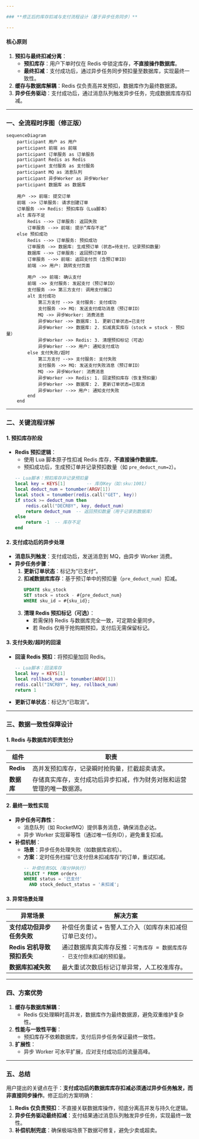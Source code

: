 ```yaml
---

### **修正后的库存扣减与支付流程设计（基于异步任务同步）**

---
```


#### **核心原则**  
1. **预扣与最终扣减分离**：  
   - **预扣库存**：用户下单时仅在 Redis 中锁定库存，**不直接操作数据库**。  
   - **最终扣减**：支付成功后，通过异步任务同步预扣量至数据库，实现最终一致性。  
2. **缓存与数据库解耦**：Redis 仅负责高并发预扣，数据库作为最终数据源。  
3. **异步任务驱动**：支付成功后，通过消息队列触发异步任务，完成数据库库存扣减。  

---

### **一、全流程时序图（修正版）**  
```mermaid
sequenceDiagram
    participant 用户 as 用户
    participant 前端 as 前端
    participant 订单服务 as 订单服务
    participant Redis as Redis
    participant 支付服务 as 支付服务
    participant MQ as 消息队列
    participant 异步Worker as 异步Worker
    participant 数据库 as 数据库

    用户 ->> 前端: 提交订单
    前端 ->> 订单服务: 请求创建订单
    订单服务 ->> Redis: 预扣库存（Lua脚本）
    alt 库存不足
        Redis -->> 订单服务: 返回失败
        订单服务 -->> 前端: 提示“库存不足”
    else 预扣成功
        Redis -->> 订单服务: 预扣成功
        订单服务 ->> 数据库: 生成预订单（状态=待支付，记录预扣数量）
        数据库 -->> 订单服务: 返回预订单ID
        订单服务 -->> 前端: 返回支付页（含预订单ID）
        前端 ->> 用户: 跳转支付页面

        用户 ->> 前端: 确认支付
        前端 ->> 支付服务: 发起支付（预订单ID）
        支付服务 ->> 第三方支付: 调用支付接口
        alt 支付成功
            第三方支付 -->> 支付服务: 支付成功
            支付服务 ->> MQ: 发送支付成功消息（预订单ID）
            MQ ->> 异步Worker: 消费消息
            异步Worker ->> 数据库: 1. 更新订单状态=已支付
            异步Worker ->> 数据库: 2. 扣减真实库存（stock = stock - 预扣量）
            异步Worker ->> Redis: 3. 清理预扣标记（可选）
            异步Worker -->> 用户: 通知支付成功
        else 支付失败/超时
            第三方支付 -->> 支付服务: 支付失败
            支付服务 ->> MQ: 发送支付失败消息（预订单ID）
            MQ ->> 异步Worker: 消费消息
            异步Worker ->> Redis: 1. 回滚预扣库存（恢复预扣量）
            异步Worker ->> 数据库: 2. 更新订单状态=已取消
            异步Worker -->> 用户: 通知支付失败
        end
    end
```

---

### **二、关键流程详解**  

#### **1. 预扣库存阶段**  
- **Redis 预扣逻辑**：  
  - 使用 Lua 脚本原子性扣减 Redis 库存，**不直接操作数据库**。  
  - 预扣成功后，生成预订单并记录预扣数量（如 `pre_deduct_num=2`）。  
  ```lua
  -- Lua脚本：预扣库存并记录预扣量
  local key = KEYS[1]        -- 库存Key（如:sku:1001）
  local deduct_num = tonumber(ARGV[1])
  local stock = tonumber(redis.call("GET", key))
  if stock >= deduct_num then
      redis.call("DECRBY", key, deduct_num)
      return deduct_num  -- 返回预扣数量（用于记录到数据库）
  else
      return -1  -- 库存不足
  end
  ```

#### **2. 支付成功后的异步处理**  
- **消息队列触发**：支付成功后，发送消息到 MQ，由异步 Worker 消费。  
- **异步任务步骤**：  
  1. **更新订单状态**：标记为“已支付”。  
  2. **扣减数据库库存**：基于预订单中的预扣量（`pre_deduct_num`）扣减。  
     ```sql
     UPDATE sku_stock 
     SET stock = stock - #{pre_deduct_num} 
     WHERE sku_id = #{sku_id};
     ```  
  3. **清理 Redis 预扣标记（可选）**：  
     - 若需保持 Redis 与数据库完全一致，可定期全量同步。  
     - 若 Redis 仅用于抢购期预扣，支付后无需保留标记。  

#### **3. 支付失败/超时的回滚**  
- **回滚 Redis 预扣**：将预扣量加回 Redis。  
  ```lua
  -- Lua脚本：回滚库存
  local key = KEYS[1]
  local rollback_num = tonumber(ARGV[1])
  redis.call("INCRBY", key, rollback_num)
  return 1
  ```  
- **更新订单状态**：标记为“已取消”。  

---

### **三、数据一致性保障设计**  

#### **1. Redis 与数据库的职责划分**  
| **组件**   | **职责**                                                                 |  
|------------|--------------------------------------------------------------------------|  
| **Redis**  | 高并发预扣库存，记录瞬时抢购量，拦截超卖请求。                           |  
| **数据库** | 存储真实库存，支付成功后异步扣减，作为财务对账和运营管理的唯一数据源。   |  

#### **2. 最终一致性实现**  
- **异步任务可靠性**：  
  - 消息队列（如 RocketMQ）提供事务消息，确保消息必达。  
  - 异步 Worker 实现幂等性（通过唯一任务ID），避免重复扣减。  
- **补偿机制**：  
  - **场景**：异步任务处理失败（如数据库宕机）。  
  - **方案**：定时任务扫描“已支付但未扣减库存”的订单，重试扣减。  
    ```sql
    -- 补偿任务SQL（每分钟执行）
    SELECT * FROM orders 
    WHERE status = '已支付' 
      AND stock_deduct_status = '未扣减';
    ```  

#### **3. 异常场景处理**  
| **异常场景**               | **解决方案**                                                                 |  
|----------------------------|-----------------------------------------------------------------------------|  
| **支付成功但异步任务失败**   | 补偿任务重试 + 告警人工介入（如库存未扣减但订单已支付）。                   |  
| **Redis 宕机导致预扣丢失**  | 通过数据库真实库存反推：`可售库存 = 数据库库存 - 已支付但未扣减的预扣量`。   |  
| **数据库扣减失败**          | 最大重试次数后标记订单异常，人工校准库存。                                  |  

---

### **四、方案优势**  
1. **缓存与数据库解耦**：  
   - Redis 仅处理瞬时高并发，数据库作为最终数据源，避免双重维护复杂性。  
2. **性能与一致性平衡**：  
   - 预扣库存不依赖数据库，支付后异步任务保证最终一致性。  
3. **扩展性**：  
   - 异步 Worker 可水平扩展，应对支付成功后的流量高峰。  

---

### **五、总结**  
用户提出的关键点在于：**支付成功后的数据库库存扣减必须通过异步任务触发，而非直接同步操作**。修正后的方案明确：  
1. **Redis 仅负责预扣**：不直接关联数据库操作，彻底分离高并发与持久化逻辑。  
2. **异步任务驱动最终扣减**：支付结果通过消息队列触发异步任务，实现最终一致性。  
3. **补偿机制兜底**：确保极端场景下数据可修复，避免少卖或超卖。

